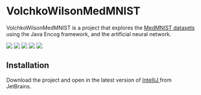 # VolchkoWilsonMedMNIST
VolchkoWilsonMedMNIST is a project that explores the [MedMNIST datasets](https://medmnist.com/v1) using  the Java Encog framework, and the artificial neural network.

![](https://badgen.net/badge/Java/1.16/FF0000?icon=github)
![](https://badgen.net/badge/Encog/3.4/6E86FF?icon=github)
![](https://badgen.net/badge/OpenNLP/1.9.3/1ED760)
![](https://badgen.net/badge/Maven/Bundled/FF00FF)
![](https://badgen.net/badge/Maintained/YES/FFFF00)

## Installation
Download the project and open in the latest version of
[IntelliJ ](https://www.jetbrains.com/idea/download/?fromIDE=#section=windows)
from JetBrains.